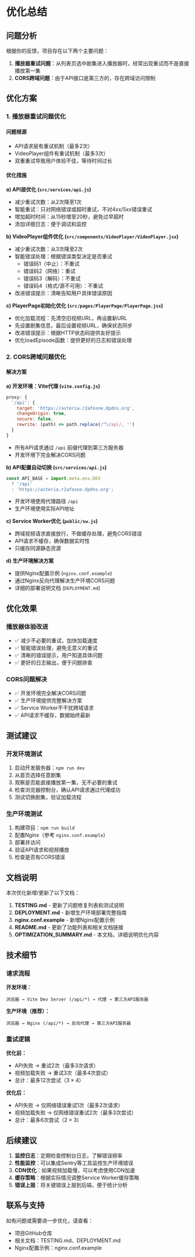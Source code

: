 # 优化总结

## 问题分析

根据你的反馈，项目存在以下两个主要问题：

1. **播放器重试问题**：从列表页选中剧集进入播放器时，经常出现重试而不是直接播放第一集
2. **CORS跨域问题**：由于API接口是第三方的，存在跨域访问限制

## 优化方案

### 1. 播放器重试问题优化

#### 问题根源
- API请求层有重试机制（最多2次）
- VideoPlayer组件有重试机制（最多3次）
- 双重重试导致用户体验不佳，等待时间过长

#### 优化措施

**a) API层优化 (`src/services/api.js`)**
- 减少重试次数：从2次降至1次
- 智能重试：只对网络错误或超时重试，不对4xx/5xx错误重试
- 增加超时时间：从15秒增至20秒，避免过早超时
- 添加详细日志：便于调试和监控

**b) VideoPlayer组件优化 (`src/components/VideoPlayer/VideoPlayer.jsx`)**
- 减少重试次数：从3次降至2次
- 智能错误处理：根据错误类型决定是否重试
  - 错误码1（中止）：不重试
  - 错误码2（网络）：重试
  - 错误码3（解码）：不重试
  - 错误码4（格式/源不可用）：不重试
- 改进错误提示：清晰告知用户具体错误原因

**c) PlayerPage初始化优化 (`src/pages/PlayerPage/PlayerPage.jsx`)**
- 优化加载流程：先清空旧视频URL，再设置新URL
- 先设置剧集信息，最后设置视频URL，确保状态同步
- 改进错误提示：根据HTTP状态码提供友好提示
- 优化loadEpisode函数：提供更好的日志和错误处理

### 2. CORS跨域问题优化

#### 解决方案

**a) 开发环境：Vite代理 (`vite.config.js`)**
```javascript
proxy: {
  '/api': {
    target: 'https://asteria.r2afosne.dpdns.org',
    changeOrigin: true,
    secure: false,
    rewrite: (path) => path.replace(/^\/api/, '')
  }
}
```
- 所有API请求通过 `/api` 前缀代理到第三方服务器
- 开发环境下完全解决CORS问题

**b) API配置自动切换 (`src/services/api.js`)**
```javascript
const API_BASE = import.meta.env.DEV 
  ? '/api' 
  : 'https://asteria.r2afosne.dpdns.org';
```
- 开发环境使用代理路径 `/api`
- 生产环境使用实际API地址

**c) Service Worker优化 (`public/sw.js`)**
- 跨域视频请求直接放行，不做缓存处理，避免CORS错误
- API请求不缓存，确保数据实时性
- 只缓存同源静态资源

**d) 生产环境解决方案**
- 提供Nginx配置示例 (`nginx.conf.example`)
- 通过Nginx反向代理解决生产环境CORS问题
- 详细的部署说明文档 (`DEPLOYMENT.md`)

## 优化效果

### 播放器体验改进
- ✅ 减少不必要的重试，加快加载速度
- ✅ 智能错误处理，避免无意义的重试
- ✅ 清晰的错误提示，用户知道具体问题
- ✅ 更好的日志输出，便于问题排查

### CORS问题解决
- ✅ 开发环境完全解决CORS问题
- ✅ 生产环境提供完整解决方案
- ✅ Service Worker不干扰跨域请求
- ✅ API请求不缓存，数据始终最新

## 测试建议

### 开发环境测试
1. 启动开发服务器：`npm run dev`
2. 从首页选择任意剧集
3. 观察是否能直接播放第一集，无不必要的重试
4. 检查浏览器控制台，确认API请求通过代理成功
5. 测试切换剧集，验证加载流程

### 生产环境测试
1. 构建项目：`npm run build`
2. 配置Nginx（参考 `nginx.conf.example`）
3. 部署并访问
4. 验证API请求和视频播放
5. 检查是否有CORS错误

## 文档说明

本次优化新增/更新了以下文档：

1. **TESTING.md** - 更新了问题修复列表和测试说明
2. **DEPLOYMENT.md** - 新增生产环境部署完整指南
3. **nginx.conf.example** - 新增Nginx配置示例
4. **README.md** - 更新了功能列表和相关文档链接
5. **OPTIMIZATION_SUMMARY.md** - 本文档，详细说明优化内容

## 技术细节

### 请求流程

**开发环境：**
```
浏览器 → Vite Dev Server (/api/*) → 代理 → 第三方API服务器
```

**生产环境（推荐）：**
```
浏览器 → Nginx (/api/*) → 反向代理 → 第三方API服务器
```

### 重试逻辑

**优化前：**
- API失败 → 重试2次（最多3次请求）
- 视频加载失败 → 重试3次（最多4次尝试）
- 总计：最多12次尝试（3 × 4）

**优化后：**
- API失败 → 仅网络错误重试1次（最多2次请求）
- 视频加载失败 → 仅网络错误重试2次（最多3次尝试）
- 总计：最多6次尝试（2 × 3）

## 后续建议

1. **监控日志**：定期检查控制台日志，了解错误频率
2. **性能监控**：可以集成Sentry等工具监控生产环境错误
3. **CDN优化**：如果视频加载慢，可以考虑使用CDN加速
4. **缓存策略**：根据实际情况调整Service Worker缓存策略
5. **错误上报**：将关键错误上报到后端，便于统计分析

## 联系与支持

如有问题或需要进一步优化，请查看：
- 项目GitHub仓库
- 相关文档：TESTING.md、DEPLOYMENT.md
- Nginx配置示例：nginx.conf.example
